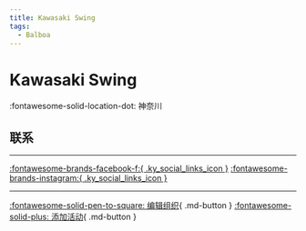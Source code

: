 ```yaml
---
title: Kawasaki Swing
tags:
  - Balboa
---
```


# Kawasaki Swing

:fontawesome-solid-location-dot: 神奈川  


## 联系


---

 [:fontawesome-brands-facebook-f:{ .ky_social_links_icon }](https://www.facebook.com/profile.php?id=100090849214277) [:fontawesome-brands-instagram:{ .ky_social_links_icon }](https://instagram.com/kawasaki_balboa)

---

[:fontawesome-solid-pen-to-square: 编辑组织](https://github.com/swingdance/orgs/issues/new?assignees=&labels=update+org&projects=&template=03-update_entity.yml&title=Update%20Org%3A%20ja_JP%20%E2%80%A2%20Kawasaki%20Swing&region=ja_JP&id=kawasaki-swing&name=Kawasaki%20Swing){ .md-button } [:fontawesome-solid-plus: 添加活动](https://github.com/swingdance/events/issues/new?assignees=&labels=add+event&projects=&template=02-add_entity.yml&title=Add%20Event%3A%20ja_JP%20%E2%80%A2%20%3CName%3E&region=ja_JP&province=Kanagawa&city=Kanagawa&org_id=kawasaki-swing){ .md-button }
